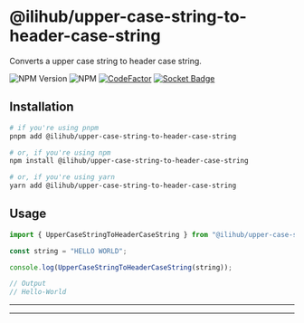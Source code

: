 # @ilihub/upper-case-string-to-header-case-string

Converts a upper case string to header case string.

![NPM Version](https://img.shields.io/npm/v/%40ilihub%2Fupper-case-string-to-header-case-string?color=33cd56&logo=npm)
![NPM](https://img.shields.io/npm/l/%40ilihub%2Fupper-case-string-to-header-case-string)
[![CodeFactor](https://www.codefactor.io/repository/github/ilihub/npm/badge)](https://www.codefactor.io/repository/github/ilihub/npm)
[![Socket Badge](https://socket.dev/api/badge/npm/package/@ilihub/upper-case-string-to-header-case-string)](https://socket.dev/npm/package/@ilihub/upper-case-string-to-header-case-string)

## Installation

```bash
# if you're using pnpm
pnpm add @ilihub/upper-case-string-to-header-case-string

# or, if you're using npm
npm install @ilihub/upper-case-string-to-header-case-string

# or, if you're using yarn
yarn add @ilihub/upper-case-string-to-header-case-string
```

## Usage

```javascript
import { UpperCaseStringToHeaderCaseString } from "@ilihub/upper-case-string-to-header-case-string";

const string = "HELLO WORLD";

console.log(UpperCaseStringToHeaderCaseString(string));

// Output
// Hello-World
```

---

<!-- sponsors_and_backers_section_start -->

<!-- sponsors_and_backers_section_end -->

---
